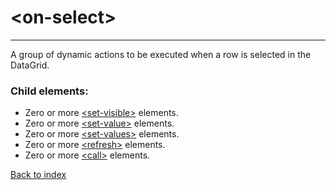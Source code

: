 # \<on-select>

---

A group of dynamic actions to be executed when a row is selected in the DataGrid.

### Child elements:
* Zero or more [\<set-visible>](./set-visible.md) elements. 
* Zero or more [\<set-value>](./set-value.md) elements. 
* Zero or more [\<set-values>](./set-values.md) elements. 
* Zero or more [\<refresh>](./refresh.md) elements. 
* Zero or more [\<call>](./call.md) elements.

[Back to index](./README.md)